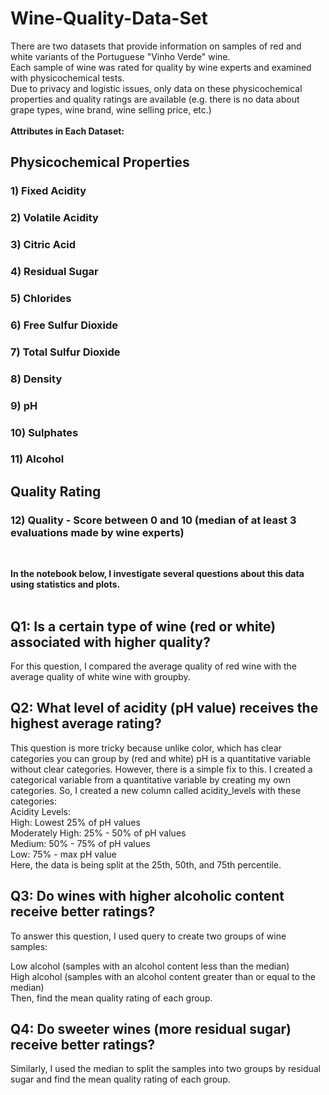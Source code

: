 # Wine-Quality-Data-Set
There are two datasets that provide information on samples of red and white variants of the Portuguese "Vinho Verde" wine.</br>
Each sample of wine was rated for quality by wine experts and examined with physicochemical tests.</br>
Due to privacy and logistic issues, only data on these physicochemical properties and quality ratings are available (e.g. there is no data about grape types, wine brand, wine selling price, etc.)</br>
</br>
**Attributes in Each Dataset:**
</br>
##	Physicochemical Properties

### 1)	Fixed Acidity
### 2)	Volatile Acidity
### 3)	Citric Acid
### 4)	Residual Sugar
### 5)	Chlorides
### 6)	Free Sulfur Dioxide
### 7)	Total Sulfur Dioxide
### 8)	Density
### 9)	pH
### 10)	Sulphates
### 11)	Alcohol

##	Quality Rating
### 12)	Quality - Score between 0 and 10 (median of at least 3 evaluations made by wine experts)</br>
</br> 

**In the notebook below, I investigate several questions about this data using statistics and plots.**</br>
</br>

## Q1: Is a certain type of wine (red or white) associated with higher quality?
For this question, I compared the average quality of red wine with the average quality of white wine with groupby. 

## Q2: What level of acidity (pH value) receives the highest average rating?
This question is more tricky because unlike color, which has clear categories you can group by (red and white) pH is a quantitative variable without clear categories. However, there is a simple fix to this. I created a categorical variable from a quantitative variable by creating my own categories. So, I created a new column called acidity_levels with these categories:
</br>
Acidity Levels:</br>
High: Lowest 25% of pH values</br>
Moderately High: 25% - 50% of pH values</br>
Medium: 50% - 75% of pH values</br>
Low: 75% - max pH value</br>
Here, the data is being split at the 25th, 50th, and 75th percentile.
</br>

## Q3: Do wines with higher alcoholic content receive better ratings?
To answer this question, I used query to create two groups of wine samples:</br>

Low alcohol (samples with an alcohol content less than the median)</br>
High alcohol (samples with an alcohol content greater than or equal to the median)</br>
Then, find the mean quality rating of each group.</br>

## Q4: Do sweeter wines (more residual sugar) receive better ratings?
Similarly, I used the median to split the samples into two groups by residual sugar and find the mean quality rating of each group.
